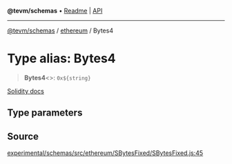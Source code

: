 **@tevm/schemas** • [Readme](../../README.md) \| [API](../../modules.md)

***

[@tevm/schemas](../../README.md) / [ethereum](../README.md) / Bytes4

# Type alias: Bytes4

> **Bytes4**\<\>: ```0x${string}```

[Solidity docs](https://docs.soliditylang.org/en/latest/types.html#fixed-size-byte-arrays)

## Type parameters

## Source

[experimental/schemas/src/ethereum/SBytesFixed/SBytesFixed.js:45](https://github.com/evmts/tevm-monorepo/blob/main/experimental/schemas/src/ethereum/SBytesFixed/SBytesFixed.js#L45)
